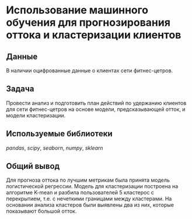 # Использование машинного обучения для прогнозирования оттока и кластеризации клиентов


## Данные

В наличии оцифрованные данные о клиентах сети фитнес-цетров.

## Задача

Провести анализ и подготовить план действий по удержанию клиентов для сети фитнес-цетров на основе модели, предсказывающей отток, и модели кластеризации.

## Используемые библиотеки
*pandas*, *scipy*, *seaborn*, *numpy*, *sklearn*

## Общий вывод

Для прогноза оттока по лучшим метрикам была принята модель логистической регрессии. Модель для кластеризации построена на алгоритме K-mean и разбила пользователей 5 кластерос с перекрытием, т.е. с нечеткими границами между кластерами. На основании анализа кластеров были выявлены два из них, которые показывают большой отток.


